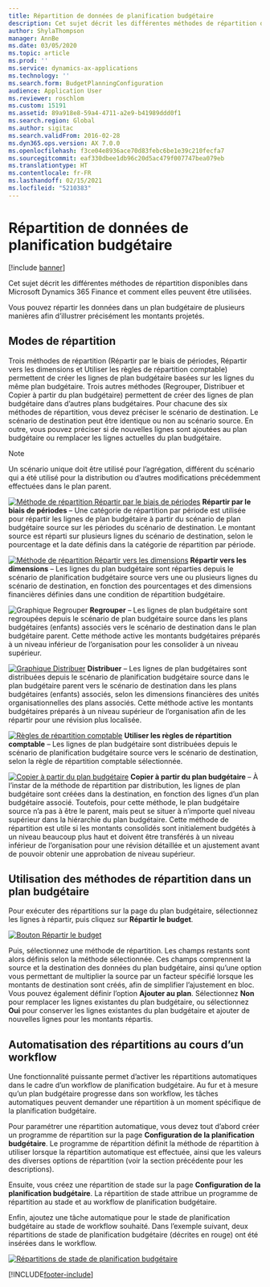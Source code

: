 ```yaml
---
title: Répartition de données de planification budgétaire
description: Cet sujet décrit les différentes méthodes de répartition disponibles dans Microsoft Dynamics 365 Finance et comment elles peuvent être utilisées.
author: ShylaThompson
manager: AnnBe
ms.date: 03/05/2020
ms.topic: article
ms.prod: ''
ms.service: dynamics-ax-applications
ms.technology: ''
ms.search.form: BudgetPlanningConfiguration
audience: Application User
ms.reviewer: roschlom
ms.custom: 15191
ms.assetid: 89a918e8-59a4-4711-a2e9-b41989ddd0f1
ms.search.region: Global
ms.author: sigitac
ms.search.validFrom: 2016-02-28
ms.dyn365.ops.version: AX 7.0.0
ms.openlocfilehash: f3ce04e8936ace70d83febc6be1e39c210fecfa7
ms.sourcegitcommit: eaf330dbee1db96c20d5ac479f007747bea079eb
ms.translationtype: HT
ms.contentlocale: fr-FR
ms.lasthandoff: 02/15/2021
ms.locfileid: "5210383"
---
```

# <a name="budget-planning-data-allocation"></a>Répartition de données de planification budgétaire

[!include [banner](../includes/banner.md)]

Cet sujet décrit les différentes méthodes de répartition disponibles dans Microsoft Dynamics 365 Finance et comment elles peuvent être utilisées.  

Vous pouvez répartir les données dans un plan budgétaire de plusieurs manières afin d’illustrer précisément les montants projetés.

## <a name="allocation-methods"></a>Modes de répartition
Trois méthodes de répartition (Répartir par le biais de périodes, Répartir vers les dimensions et Utiliser les règles de répartition comptable) permettent de créer les lignes de plan budgétaire basées sur les lignes du même plan budgétaire. Trois autres méthodes (Regrouper, Distribuer et Copier à partir du plan budgétaire) permettent de créer des lignes de plan budgétaire dans d’autres plans budgétaires. Pour chacune des six méthodes de répartition, vous devez préciser le scénario de destination. Le scénario de destination peut être identique ou non au scénario source. En outre, vous pouvez préciser si de nouvelles lignes sont ajoutées au plan budgétaire ou remplacer les lignes actuelles du plan budgétaire.

> [!NOTE] 
> Un scénario unique doit être utilisé pour l’agrégation, différent du scénario qui a été utilisé pour la distribution ou d’autres modifications précédemment effectuées dans le plan parent.  

[![Méthode de répartition Répartir par le biais de périodes](./media/allocateacrossperiods-300x259.png)](./media/allocateacrossperiods.png)
**Répartir par le biais de périodes** – Une catégorie de répartition par période est utilisée pour répartir les lignes de plan budgétaire à partir du scénario de plan budgétaire source sur les périodes du scénario de destination. Le montant source est réparti sur plusieurs lignes du scénario de destination, selon le pourcentage et la date définis dans la catégorie de répartition par période.         

[![Méthode de répartition Répartir vers les dimensions](./media/allocatetodimensions.jpg)](./media/allocatetodimensions.jpg)
**Répartir vers les dimensions** – Les lignes du plan budgétaire sont réparties depuis le scénario de planification budgétaire source vers une ou plusieurs lignes du scénario de destination, en fonction des pourcentages et des dimensions financières définies dans une condition de répartition budgétaire.           

![Graphique Regrouper](./media/aggregatechart-300x230.png)
**Regrouper** – Les lignes de plan budgétaire sont regroupées depuis le scénario de plan budgétaire source dans les plans budgétaires (enfants) associés vers le scénario de destination dans le plan budgétaire parent. Cette méthode active les montants budgétaires préparés à un niveau inférieur de l’organisation pour les consolider à un niveau supérieur.          

[![Graphique Distribuer](./media/distributechart-300x230.png)](./media/distributechart.png)
**Distribuer** – Les lignes de plan budgétaires sont distribuées depuis le scénario de planification budgétaire source dans le plan budgétaire parent vers le scénario de destination dans les plans budgétaires (enfants) associés, selon les dimensions financières des unités organisationnelles des plans associés. Cette méthode active les montants budgétaires préparés à un niveau supérieur de l’organisation afin de les répartir pour une révision plus localisée.           

[![Règles de répartition comptable](./media/ledgerallocationrules-300x202.png)](./media/ledgerallocationrules.png)
**Utiliser les règles de répartition comptable** – Les lignes de plan budgétaire sont distribuées depuis le scénario de planification budgétaire source vers le scénario de destination, selon la règle de répartition comptable sélectionnée. 

[![Copier à partir du plan budgétaire](./media/copyfrombudgetplan-187x300.png)](./media/copyfrombudgetplan.png)
**Copier à partir du plan budgétaire** – À l’instar de la méthode de répartition par distribution, les lignes de plan budgétaire sont créées dans la destination, en fonction des lignes d’un plan budgétaire associé. Toutefois, pour cette méthode, le plan budgétaire source n’a pas à être le parent, mais peut se situer à n’importe quel niveau supérieur dans la hiérarchie du plan budgétaire. Cette méthode de répartition est utile si les montants consolidés sont initialement budgétés à un niveau beaucoup plus haut et doivent être transférés à un niveau inférieur de l’organisation pour une révision détaillée et un ajustement avant de pouvoir obtenir une approbation de niveau supérieur.          

## <a name="using-allocation-methods-in-a-budget-plan"></a>Utilisation des méthodes de répartition dans un plan budgétaire
Pour exécuter des répartitions sur la page du plan budgétaire, sélectionnez les lignes à répartir, puis cliquez sur **Répartir le budget**.

[![Bouton Répartir le budget](./media/allocatebudgetbutton-300x84.png)](./media/allocatebudgetbutton.png) 

Puis, sélectionnez une méthode de répartition. Les champs restants sont alors définis selon la méthode sélectionnée. Ces champs comprennent la source et la destination des données du plan budgétaire, ainsi qu’une option vous permettant de multiplier la source par un facteur spécifié lorsque les montants de destination sont créés, afin de simplifier l’ajustement en bloc. Vous pouvez également définir l’option **Ajouter au plan**. Sélectionnez **Non** pour remplacer les lignes existantes du plan budgétaire, ou sélectionnez **Oui** pour conserver les lignes existantes du plan budgétaire et ajouter de nouvelles lignes pour les montants répartis.

## <a name="automating-allocations-during-a-workflow"></a>Automatisation des répartitions au cours d’un workflow
Une fonctionnalité puissante permet d’activer les répartitions automatiques dans le cadre d’un workflow de planification budgétaire. Au fur et à mesure qu’un plan budgétaire progresse dans son workflow, les tâches automatiques peuvent demander une répartition à un moment spécifique de la planification budgétaire. 

Pour paramétrer une répartition automatique, vous devez tout d’abord créer un programme de répartition sur la page **Configuration de la planification budgétaire**. Le programme de répartition définit la méthode de répartition à utiliser lorsque la répartition automatique est effectuée, ainsi que les valeurs des diverses options de répartition (voir la section précédente pour les descriptions). 

Ensuite, vous créez une répartition de stade sur la page **Configuration de la planification budgétaire**. La répartition de stade attribue un programme de répartition au stade et au workflow de planification budgétaire. 

Enfin, ajoutez une tâche automatique pour le stade de planification budgétaire au stade de workflow souhaité. Dans l’exemple suivant, deux répartitions de stade de planification budgétaire (décrites en rouge) ont été insérées dans le workflow.

[![Répartitions de stade de planification budgétaire](./media/budgetplanningstageallocations-300x300.png)](./media/budgetplanningstageallocations.png)





[!INCLUDE[footer-include](../../includes/footer-banner.md)]